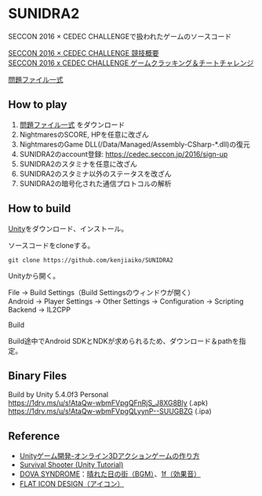 # SUNIDRA2
SECCON 2016 × CEDEC CHALLENGEで扱われたゲームのソースコード  

[SECCON 2016 × CEDEC CHALLENGE 競技概要](http://2016.seccon.jp/schedule/seccon-2016-cedec.html)  
[SECCON 2016 x CEDEC CHALLENGE ゲームクラッキング＆チートチャレンジ](http://cedec.cesa.or.jp/2016/session/ENG/6536.html)  

[問題ファイル一式](http://1drv.ms/u/s!AtaQw-wbmFVpey-cWSc8e4RQJlQ)  

## How to play
1. [問題ファイル一式](http://1drv.ms/u/s!AtaQw-wbmFVpey-cWSc8e4RQJlQ) をダウンロード
2. NightmaresのSCORE, HPを任意に改ざん
3. NightmaresのGame DLL(/Data/Managed/Assembly-CSharp-*.dll)の復元
4. SUNIDRA2のaccount登録: https://cedec.seccon.jp/2016/sign-up
5. SUNIDRA2のスタミナを任意に改ざん
6. SUNIDRA2のスタミナ以外のステータスを改ざん
7. SUNIDRA2の暗号化された通信プロトコルの解析

## How to build
[Unity](https://unity3d.com/jp/)をダウンロード、インストール。

ソースコードをcloneする。
```
git clone https://github.com/kenjiaiko/SUNIDRA2
```
Unityから開く。

File -> Build Settings（Build Settingsのウィンドウが開く）  
Android -> Player Settings -> Other Settings -> Configuration -> Scripting Backend -> IL2CPP

Build

Build途中でAndroid SDKとNDKが求められるため、ダウンロード＆pathを指定。

## Binary Files
Build by Unity 5.4.0f3 Personal  
https://1drv.ms/u/s!AtaQw-wbmFVpgQFnRjS_J8XG8Bly (.apk)  
https://1drv.ms/u/s!AtaQw-wbmFVpgQLyynP--SUUGBZG (.ipa)  

## Reference
- [Unityゲーム開発-オンライン3Dアクションゲームの作り方](http://www.amazon.co.jp/dp/4797374403)
- [Survival Shooter (Unity Tutorial)](https://unity3d.com/jp/learn/tutorials/projects/survival-shooter-tutorial)
- [DOVA SYNDROME](http://dova-s.jp/)：[晴れた日の街（BGM）](http://dova-s.jp/bgm/play4595.html)、[1f（効果音）](http://dova-s.jp/se/play114.html)
- [FLAT ICON DESIGN（アイコン）](http://flat-icon-design.com/)
